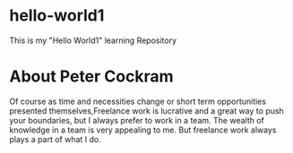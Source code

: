 # hello-world1
This is my "Hello World1" learning Repository 
<h1>About Peter Cockram</h1>
Of course as time and necessities change or short term opportunities presented themselves,Freelance work is lucrative and a great way to push your boundaries, but I always prefer to work in a team. The wealth of knowledge in a team is very appealing to me. But freelance work always plays a part of what I do.

